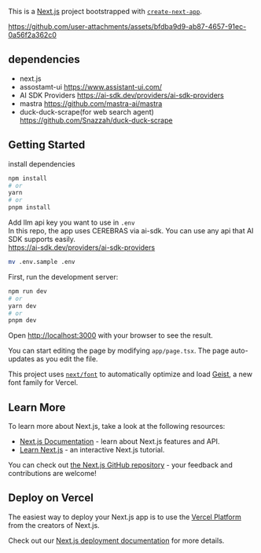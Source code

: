 This is a [Next.js](https://nextjs.org) project bootstrapped with [`create-next-app`](https://nextjs.org/docs/app/api-reference/cli/create-next-app).

https://github.com/user-attachments/assets/bfdba9d9-ab87-4657-91ec-0a56f2a362c0

## dependencies
- next.js
- assostamt-ui https://www.assistant-ui.com/
- AI SDK Providers https://ai-sdk.dev/providers/ai-sdk-providers
- mastra https://github.com/mastra-ai/mastra
- duck-duck-scrape(for web search agent) https://github.com/Snazzah/duck-duck-scrape

## Getting Started

install dependencies

```bash
npm install
# or
yarn
# or
pnpm install
```

Add llm api key you want to use in `.env`  
In this repo, the app uses CEREBRAS via ai-sdk. You can use any api that AI SDK supports easily.  
https://ai-sdk.dev/providers/ai-sdk-providers


```bash
mv .env.sample .env
```

First, run the development server:

```bash
npm run dev
# or
yarn dev
# or
pnpm dev
```

Open [http://localhost:3000](http://localhost:3000) with your browser to see the result.

You can start editing the page by modifying `app/page.tsx`. The page auto-updates as you edit the file.

This project uses [`next/font`](https://nextjs.org/docs/app/building-your-application/optimizing/fonts) to automatically optimize and load [Geist](https://vercel.com/font), a new font family for Vercel.

## Learn More

To learn more about Next.js, take a look at the following resources:

- [Next.js Documentation](https://nextjs.org/docs) - learn about Next.js features and API.
- [Learn Next.js](https://nextjs.org/learn) - an interactive Next.js tutorial.

You can check out [the Next.js GitHub repository](https://github.com/vercel/next.js) - your feedback and contributions are welcome!

## Deploy on Vercel

The easiest way to deploy your Next.js app is to use the [Vercel Platform](https://vercel.com/new?utm_medium=default-template&filter=next.js&utm_source=create-next-app&utm_campaign=create-next-app-readme) from the creators of Next.js.

Check out our [Next.js deployment documentation](https://nextjs.org/docs/app/building-your-application/deploying) for more details.
